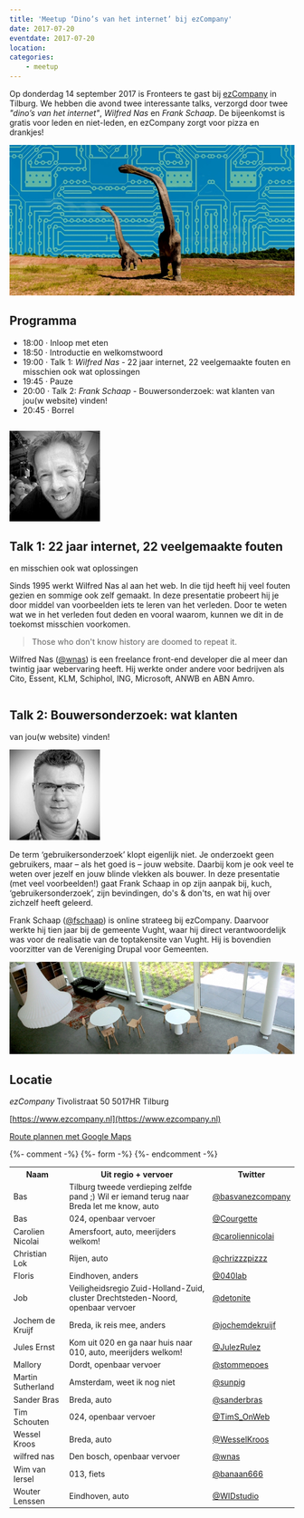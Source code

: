 ```yaml
---
title: 'Meetup ‘Dino’s van het internet’ bij ezCompany'
date: 2017-07-20
eventdate: 2017-07-20
location:
categories:
    - meetup
---
```


Op donderdag 14 september 2017 is Fronteers te gast bij [ezCompany](https://www.ezcompany.nl) in Tilburg. We hebben die avond twee interessante talks, verzorgd door twee _"dino’s van het internet"_, _Wilfred Nas_ en _Frank Schaap_. De bijeenkomst is gratis voor leden en niet-leden, en ezCompany zorgt voor pizza en drankjes!

![](/_img/bijeenkomsten/ezcompany/dinos-full.jpg)

## Programma

-   18:00 · Inloop met eten
-   18:50 · Introductie en welkomstwoord
-   19:00 · Talk 1: _Wilfred Nas_ - 22 jaar internet, 22 veelgemaakte fouten en misschien ook wat oplossingen
-   19:45 · Pauze
-   20:00 · Talk 2: _Frank Schaap_ - Bouwersonderzoek: wat klanten van jou(w website) vinden!
-   20:45 · Borrel

```

```

![Foto Wilfred Nas](/_img/bijeenkomsten/ezcompany/wilfrednas.jpg)

## Talk 1: 22 jaar internet, 22 veelgemaakte fouten

en misschien ook wat oplossingen

Sinds 1995 werkt Wilfred Nas al aan het web. In die tijd heeft hij veel fouten gezien en sommige ook zelf gemaakt. In deze presentatie probeert hij je door middel van voorbeelden iets te leren van het verleden. Door te weten wat we in het verleden fout deden en vooral waarom, kunnen we dit in de toekomst misschien voorkomen.

> Those who don't know history are doomed to repeat it.

Wilfred Nas ([@wnas](https://twitter.com/wnas)) is een freelance front-end developer die al meer dan twintig jaar webervaring heeft. Hij werkte onder andere voor bedrijven als Cito, Essent, KLM, Schiphol, ING, Microsoft, ANWB en ABN Amro.

```

```

## Talk 2: Bouwersonderzoek: wat klanten

van jou(w website) vinden!

![Foto Frank Schaap](/_img/bijeenkomsten/ezcompany/frankschaap.jpg)

De term ‘gebruikersonderzoek’ klopt eigenlijk niet. Je onderzoekt geen gebruikers, maar – als het goed is – jouw website. Daarbij kom je ook veel te weten over jezelf en jouw blinde vlekken als bouwer. In deze presentatie (met veel voorbeelden!) gaat Frank Schaap in op zijn aanpak bij, kuch, ‘gebruikersonderzoek’, zijn bevindingen, do's & don'ts, en wat hij over zichzelf heeft geleerd.

Frank Schaap ([@fschaap](https://twitter.com/fschaap)) is online strateeg bij ezCompany. Daarvoor werkte hij tien jaar bij de gemeente Vught, waar hij direct verantwoordelijk was voor de realisatie van de toptakensite van Vught. Hij is bovendien voorzitter van de Vereniging Drupal voor Gemeenten.

![](/_img/bijeenkomsten/ezcompany/faxx-gebouw-full.jpg)

## Locatie

_ezCompany_
Tivolistraat 50
5017HR Tilburg

[https://www.ezcompany.nl](https://www.ezcompany.nl)

[Route plannen met Google Maps](https://www.google.nl/maps/place/Tivolistraat+50,+5017+HR+Tilburg/@51.5580676,5.0931246,17z/data=!3m1!4b1!4m5!3m4!1s0x47c6bfcc6cb3615d:0x9e96b36ba0c6be1b!8m2!3d51.5581284!4d5.0952378)

{%- comment -%}
{%- form -%}
{%- endcomment -%}

<table>
<tr>
<th scope="col">Naam</th>
<th scope="col">Uit regio + vervoer</th>
<th scope="col">Twitter</th>
</tr>
<tr>
<td>Bas</td>
<td>Tilburg tweede verdieping zelfde pand ;) Wil er iemand terug naar Breda let me know, auto</td>
<td><a href="https://twitter.com/basvanezcompany" rel="nofollow">@basvanezcompany</a></td>
</tr>
<tr>
<td>Bas</td>
<td>024, openbaar vervoer</td>
<td><a href="https://twitter.com/Courgette" rel="nofollow">@Courgette</a></td>
</tr>
<tr>
<td>Carolien Nicolai</td>
<td>Amersfoort, auto, meerijders welkom!</td>
<td><a href="https://twitter.com/caroliennicolai" rel="nofollow">@caroliennicolai</a></td>
</tr>
<tr>
<td>Christian Lok</td>
<td>Rijen, auto</td>
<td><a href="https://twitter.com/chrizzzpizzz" rel="nofollow">@chrizzzpizzz</a></td>
</tr>
<tr>
<td>Floris</td>
<td>Eindhoven, anders</td>
<td><a href="https://twitter.com/040lab" rel="nofollow">@040lab</a></td>
</tr>
<tr>
<td>Job</td>
<td>Veiligheidsregio Zuid-Holland-Zuid, cluster Drechtsteden-Noord, openbaar vervoer</td>
<td><a href="https://twitter.com/detonite" rel="nofollow">@detonite</a></td>
</tr>
<tr>
<td>Jochem de Kruijf</td>
<td>Breda, ik reis mee, anders</td>
<td><a href="https://twitter.com/jochemdekruijf" rel="nofollow">@jochemdekruijf</a></td>
</tr>
<tr>
<td>Jules Ernst</td>
<td>Kom uit 020 en ga naar huis naar 010, auto, meerijders welkom!</td>
<td><a href="https://twitter.com/JulezRulez" rel="nofollow">@JulezRulez</a></td>
</tr>
<tr>
<td>Mallory</td>
<td>Dordt, openbaar vervoer</td>
<td><a href="https://twitter.com/stommepoes" rel="nofollow">@stommepoes</a></td>
</tr>
<tr>
<td>Martin Sutherland</td>
<td>Amsterdam, weet ik nog niet</td>
<td><a href="https://twitter.com/sunpig" rel="nofollow">@sunpig</a></td>
</tr>
<tr>
<td>Sander Bras</td>
<td>Breda, auto</td>
<td><a href="https://twitter.com/sanderbras" rel="nofollow">@sanderbras</a></td>
</tr>
<tr>
<td>Tim Schouten</td>
<td>024, openbaar vervoer</td>
<td><a href="https://twitter.com/TimS_OnWeb" rel="nofollow">@TimS_OnWeb</a></td>
</tr>
<tr>
<td>Wessel Kroos</td>
<td>Breda, auto</td>
<td><a href="https://twitter.com/WesselKroos" rel="nofollow">@WesselKroos</a></td>
</tr>
<tr>
<td>wilfred nas</td>
<td>Den bosch, openbaar vervoer</td>
<td><a href="https://twitter.com/wnas" rel="nofollow">@wnas</a></td>
</tr>
<tr>
<td>Wim van Iersel</td>
<td>013, fiets</td>
<td><a href="https://twitter.com/banaan666" rel="nofollow">@banaan666</a></td>
</tr>
<tr>
<td>Wouter Lenssen</td>
<td>Eindhoven, auto</td>
<td><a href="https://twitter.com/WIDstudio" rel="nofollow">@WIDstudio</a></td>
</tr>
</table>
